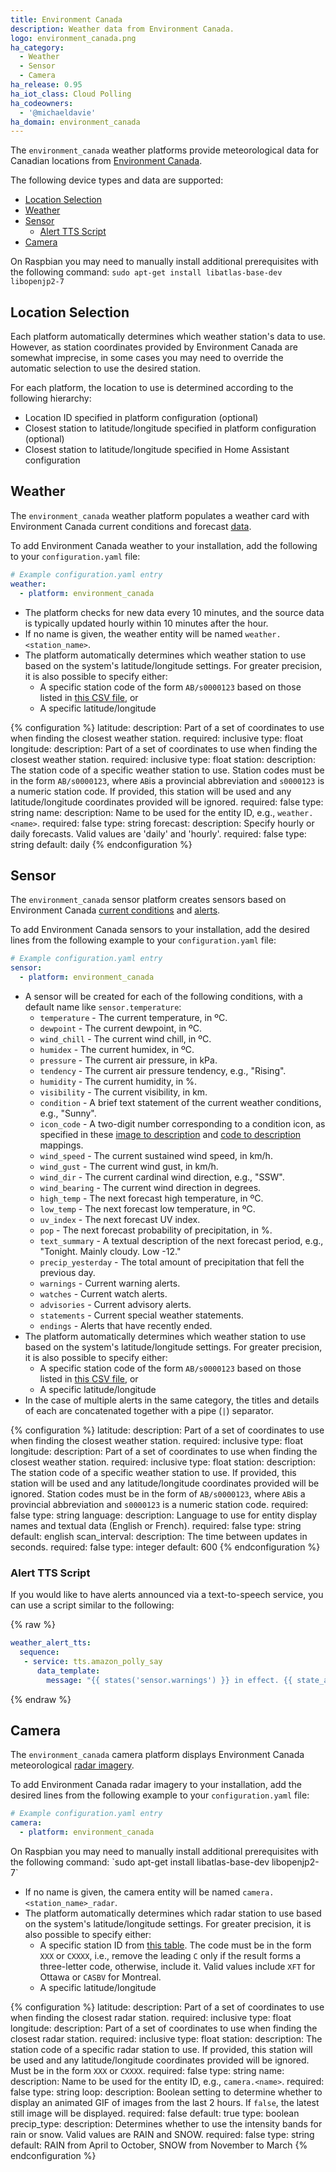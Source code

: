 ```yaml
---
title: Environment Canada
description: Weather data from Environment Canada.
logo: environment_canada.png
ha_category:
  - Weather
  - Sensor
  - Camera
ha_release: 0.95
ha_iot_class: Cloud Polling
ha_codeowners:
  - '@michaeldavie'
ha_domain: environment_canada
---
```


The `environment_canada` weather platforms provide meteorological data for Canadian locations from [Environment Canada](https://weather.gc.ca/index_e.html).

The following device types and data are supported:

- [Location Selection](#location-selection)
- [Weather](#weather)
- [Sensor](#sensor)
  - [Alert TTS Script](#alert-tts-script)
- [Camera](#camera)

<p class='note'>

  On Raspbian you may need to manually install additional prerequisites with the following command:
  `sudo apt-get install libatlas-base-dev libopenjp2-7`

</p>

## Location Selection

Each platform automatically determines which weather station's data to use. However, as station coordinates provided by Environment Canada are somewhat imprecise, in some cases you may need to override the automatic selection to use the desired station.

For each platform, the location to use is determined according to the following hierarchy:

- Location ID specified in platform configuration (optional)
- Closest station to latitude/longitude specified in platform configuration (optional)
- Closest station to latitude/longitude specified in Home Assistant configuration

## Weather

The `environment_canada` weather platform populates a weather card with Environment Canada current conditions and forecast [data](https://weather.gc.ca/canada_e.html).

To add Environment Canada weather to your installation, add the following to your `configuration.yaml` file:

```yaml
# Example configuration.yaml entry
weather:
  - platform: environment_canada
```

- The platform checks for new data every 10 minutes, and the source data is typically updated hourly within 10 minutes after the hour.
- If no name is given, the weather entity will be named `weather.<station_name>`.
- The platform automatically determines which weather station to use based on the system's latitude/longitude settings. For greater precision, it is also possible to specify either:
    - A specific station code of the form `AB/s0000123` based on those listed in [this CSV file](http://dd.weatheroffice.ec.gc.ca/citypage_weather/docs/site_list_towns_en.csv), or
    - A specific latitude/longitude

{% configuration %}
latitude:
  description: Part of a set of coordinates to use when finding the closest weather station.
  required: inclusive
  type: float
longitude:
  description: Part of a set of coordinates to use when finding the closest weather station.
  required: inclusive
  type: float
station:
  description: The station code of a specific weather station to use. Station codes must be in the form `AB/s0000123`, where `AB`is a provincial abbreviation and `s0000123` is a numeric station code. If provided, this station will be used and any latitude/longitude coordinates provided will be ignored.
  required: false
  type: string
name:
  description: Name to be used for the entity ID, e.g.,  `weather.<name>`.
  required: false
  type: string
forecast:
  description: Specify hourly or daily forecasts. Valid values are 'daily' and 'hourly'.
  required: false
  type: string
  default: daily
{% endconfiguration %}

## Sensor

The `environment_canada` sensor platform creates sensors based on Environment Canada [current conditions](https://weather.gc.ca/canada_e.html) and [alerts](https://weather.gc.ca/warnings/index_e.html).

To add Environment Canada sensors to your installation, add the desired lines from the following example to your `configuration.yaml` file:

```yaml
# Example configuration.yaml entry
sensor:
  - platform: environment_canada
```

- A sensor will be created for each of the following conditions, with a default name like `sensor.temperature`:     
    - `temperature` - The current temperature, in ºC.
    - `dewpoint` - The current dewpoint, in ºC.
    - `wind_chill` - The current wind chill, in ºC.
    - `humidex` - The current humidex, in ºC.
    - `pressure` - The current air pressure, in kPa.
    - `tendency` - The current air pressure tendency, e.g.,  "Rising".
    - `humidity` - The current humidity, in %.
    - `visibility` - The current visibility, in km.
    - `condition` - A brief text statement of the current weather conditions, e.g.,  "Sunny".
    - `icon_code` - A two-digit number corresponding to a condition icon, as specified in these [image to description](https://dd.weather.gc.ca/citypage_weather/docs/Current_Conditions_Icons-Icones_conditions_actuelles.pdf) and [code to description](https://dd.weather.gc.ca/citypage_weather/docs/current_conditions_icon_code_descriptions_e.csv) mappings.
    - `wind_speed` - The current sustained wind speed, in km/h.
    - `wind_gust` - The current wind gust, in km/h.
    - `wind_dir` - The current cardinal wind direction, e.g.,  "SSW".
    - `wind_bearing` - The current wind direction in degrees.
    - `high_temp` - The next forecast high temperature, in ºC.
    - `low_temp` - The next forecast low temperature, in ºC.
    - `uv_index` - The next forecast UV index.
    - `pop` - The next forecast probability of precipitation, in %.
    - `text_summary` - A textual description of the next forecast period, e.g.,  "Tonight. Mainly cloudy. Low -12."
    - `precip_yesterday` - The total amount of precipitation that fell the previous day.
    - `warnings` - Current warning alerts.
    - `watches` - Current watch alerts.
    - `advisories` - Current advisory alerts.
    - `statements` - Current special weather statements.
    - `endings` - Alerts that have recently ended.
- The platform automatically determines which weather station to use based on the system's latitude/longitude settings. For greater precision, it is also possible to specify either:
    - A specific station code of the form `AB/s0000123` based on those listed in [this CSV file](http://dd.weatheroffice.ec.gc.ca/citypage_weather/docs/site_list_towns_en.csv), or
    - A specific latitude/longitude
- In the case of multiple alerts in the same category, the titles and details of each are concatenated together with a pipe (`|`) separator.

{% configuration %}
latitude:
  description: Part of a set of coordinates to use when finding the closest weather station.
  required: inclusive
  type: float
longitude:
  description: Part of a set of coordinates to use when finding the closest weather station.
  required: inclusive
  type: float
station:
  description: The station code of a specific weather station to use. If provided, this station will be used and any latitude/longitude coordinates provided will be ignored. Station codes must be in the form of `AB/s0000123`, where `AB`is a provincial abbreviation and `s0000123` is a numeric station code.
  required: false
  type: string
language:
  description: Language to use for entity display names and textual data (English or French).
  required: false
  type: string
  default: english
scan_interval:
  description: The time between updates in seconds.
  required: false
  type: integer
  default: 600
{% endconfiguration %}

### Alert TTS Script

If you would like to have alerts announced via a text-to-speech service, you can use a script similar to the following:

{% raw %}
```yaml
weather_alert_tts:
  sequence:
   - service: tts.amazon_polly_say
      data_template:
        message: "{{ states('sensor.warnings') }} in effect. {{ state_attr('sensor.warnings', 'alert detail') }}"
```
{% endraw %}

## Camera

The `environment_canada` camera platform displays Environment Canada meteorological [radar imagery](https://weather.gc.ca/radar/index_e.html).

To add Environment Canada radar imagery to your installation, add the desired lines from the following example to your `configuration.yaml` file:

```yaml
# Example configuration.yaml entry
camera:
  - platform: environment_canada
```

<p class='note'>
  On Raspbian you may need to manually install additional prerequisites with the following command:
  `sudo apt-get install libatlas-base-dev libopenjp2-7`
</p>

- If no name is given, the camera entity will be named `camera.<station_name>_radar`.
- The platform automatically determines which radar station to use based on the system's latitude/longitude settings. For greater precision, it is also possible to specify either:
    - A specific station ID from [this table](https://en.wikipedia.org/wiki/Canadian_weather_radar_network#List_of_radars). The code must be in the form `XXX` or `CXXXX`, i.e., remove the leading `C` only if the result forms a three-letter code, otherwise, include it. Valid values include `XFT` for Ottawa or `CASBV` for Montreal.
    - A specific latitude/longitude

{% configuration %}
latitude:
  description: Part of a set of coordinates to use when finding the closest radar station.
  required: inclusive
  type: float
longitude:
  description: Part of a set of coordinates to use when finding the closest radar station.
  required: inclusive
  type: float
station: 
  description: The station code of a specific radar station to use. If provided, this station will be used and any latitude/longitude coordinates provided will be ignored. Must be in the form `XXX` or `CXXXX`.
  required: false
  type: string
name:
  description: Name to be used for the entity ID, e.g.,  `camera.<name>`.
  required: false
  type: string
loop:
  description: Boolean setting to determine whether to display an animated GIF of images from the last 2 hours. If `false`, the latest still image will be displayed.
  required: false
  default: true
  type: boolean
precip_type:
  description: Determines whether to use the intensity bands for rain or snow. Valid values are RAIN and SNOW.
  required: false
  type: string
  default: RAIN from April to October, SNOW from November to March
{% endconfiguration %}
